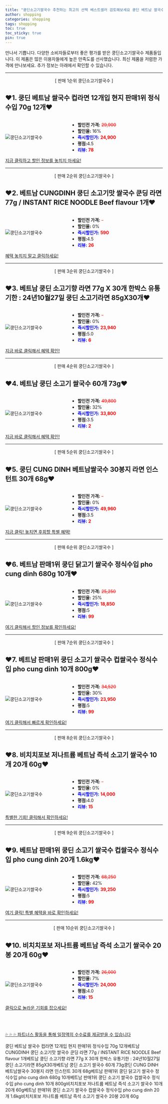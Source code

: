 ```yaml
---
title: "쿵딘소고기쌀국수 추천하는 최고의 선택 베스트셀러 검토해보세요 쿵딘 베트남 쌀국수 컵라면 12개입"
author: shopping
categories: shopping
tags: shopping
toc: true
toc_sticky: true
pin: true
---
```

만나서 기쁩니다. 다양한 소비자들로부터 좋은 평가를 받은 쿵딘소고기쌀국수 제품들입니다. 이 제품은 많은 이용자들에게 높은 만족도를 선사했습니다. 최신 제품을 저렴한 가격에 만나보세요. 추가 정보는 아래에서 확인할 수 있습니다.

---
<p class="toplist" style="margin: 0 auto; display: block; width: fit-content;">[ 판매 1순위 쿵딘소고기쌀국수 ]</p>

<h2><strong>❤️1. 쿵딘 베트남 쌀국수 컵라면 12개입 현지 판매1위 정식수입 70g 12개❤️</strong></h2>

<div style="display: flex; align-items: center;">
    <div style="flex: 0.4;">
        <img src="https://thumbnail7.coupangcdn.com/thumbnails/remote/230x230ex/image/vendor_inventory/6367/00a678f96c094e4730b7ba9c1178e07adb9691835fe7281f91e229deb55f.jpg" alt="쿵딘소고기쌀국수" style="max-width: 100%;">
    </div>
    <div style="flex: 0.6; margin-left: 10px;">
        <ul>
            <li><strong>할인전 가격:</strong> <del style="color: red;">29,900</del></li>
            <li><strong>할인율:</strong> 16%</li>
            <li><span style='color:blue'><strong>즉시할인가:</strong></span> <span style='color:red'><strong>24,900</strong></span></li>
            <li><strong>평점:</strong>4.5</li>
            <li><span style='color:blue'><strong>리뷰:</strong></span> <span style='color:red'><strong>78</strong></span></li>
        </ul>
    </div>
</div>
<div class="center">
    <a href="https://selin100587.github.io?lptag=AF9450613&subid=githubio&pageKey=7778537667&traceid=V0-153&itemId=21017578946&vendorItemId=88081046086" class="myButton">
        지금 클릭하고 할인 정보를 놓치지 마세요!
    </a>
</div>


---
<p class="toplist" style="margin: 0 auto; display: block; width: fit-content;">[ 판매 2순위 쿵딘소고기쌀국수 ]</p>

<h2><strong>❤️2. 베트남 CUNGDINH 쿵딘 소고기맛 쌀국수 쿤딩 라면 77g / INSTANT RICE NOODLE Beef flavour 1개❤️</strong></h2>

<div style="display: flex; align-items: center;">
    <div style="flex: 0.4;">
        <img src="https://thumbnail6.coupangcdn.com/thumbnails/remote/230x230ex/image/vendor_inventory/01ff/8ecf3ba3198f07bcc4427b2d1d6cada286635caeaa74f71e479a7682b28b.jpg" alt="쿵딘소고기쌀국수" style="max-width: 100%;">
    </div>
    <div style="flex: 0.6; margin-left: 10px;">
        <ul>
            <li><strong>할인전 가격:</strong> <del style="color: red;">-</del></li>
            <li><strong>할인율:</strong> 0%</li>
            <li><span style='color:blue'><strong>즉시할인가:</strong></span> <span style='color:red'><strong>590</strong></span></li>
            <li><strong>평점:</strong>4.5</li>
            <li><span style='color:blue'><strong>리뷰:</strong></span> <span style='color:red'><strong>26</strong></span></li>
        </ul>
    </div>
</div>
<div class="center">
    <a href="https://selin100587.github.io?lptag=AF9450613&subid=githubio&pageKey=7401151858&traceid=V0-153&itemId=22525237783&vendorItemId=90408345297" class="myButton">
        혜택 놓치지 말고 클릭하세요!
    </a>
</div>


---
<p class="toplist" style="margin: 0 auto; display: block; width: fit-content;">[ 판매 3순위 쿵딘소고기쌀국수 ]</p>

<h2><strong>❤️3. 베트남 쿵딘 소고기향 라면 77g X 30개 한박스 유통기한 : 24년10월27일 쿵딘 소고기라면 85gX30개❤️</strong></h2>

<div style="display: flex; align-items: center;">
    <div style="flex: 0.4;">
        <img src="https://thumbnail10.coupangcdn.com/thumbnails/remote/230x230ex/image/vendor_inventory/ee6c/57544ed6d2ba68ae2bf44246cc9239375a67c20475ef27a7e31146ec05b9.png" alt="쿵딘소고기쌀국수" style="max-width: 100%;">
    </div>
    <div style="flex: 0.6; margin-left: 10px;">
        <ul>
            <li><strong>할인전 가격:</strong> <del style="color: red;">-</del></li>
            <li><strong>할인율:</strong> 0%</li>
            <li><span style='color:blue'><strong>즉시할인가:</strong></span> <span style='color:red'><strong>23,940</strong></span></li>
            <li><strong>평점:</strong>5.0</li>
            <li><span style='color:blue'><strong>리뷰:</strong></span> <span style='color:red'><strong>6</strong></span></li>
        </ul>
    </div>
</div>
<div class="center">
    <a href="https://selin100587.github.io?lptag=AF9450613&subid=githubio&pageKey=7635933668&traceid=V0-153&itemId=20276501571&vendorItemId=86441276437" class="myButton">
        지금 바로 클릭해서 혜택 확인!
    </a>
</div>


---
<p class="toplist" style="margin: 0 auto; display: block; width: fit-content;">[ 판매 4순위 쿵딘소고기쌀국수 ]</p>

<h2><strong>❤️4. 베트남 쿵딘 소고기 쌀국수 60개 73g❤️</strong></h2>

<div style="display: flex; align-items: center;">
    <div style="flex: 0.4;">
        <img src="https://thumbnail10.coupangcdn.com/thumbnails/remote/230x230ex/image/vendor_inventory/11b2/f1052621d01f5e67312887a6c0890151d633ca10bbda5f84dea6ceb97ccc.jpg" alt="쿵딘소고기쌀국수" style="max-width: 100%;">
    </div>
    <div style="flex: 0.6; margin-left: 10px;">
        <ul>
            <li><strong>할인전 가격:</strong> <del style="color: red;">49,800</del></li>
            <li><strong>할인율:</strong> 32%</li>
            <li><span style='color:blue'><strong>즉시할인가:</strong></span> <span style='color:red'><strong>33,800</strong></span></li>
            <li><strong>평점:</strong>3.5</li>
            <li><span style='color:blue'><strong>리뷰:</strong></span> <span style='color:red'><strong>2</strong></span></li>
        </ul>
    </div>
</div>
<div class="center">
    <a href="https://selin100587.github.io?lptag=AF9450613&subid=githubio&pageKey=8166163005&traceid=V0-153&itemId=23535813259&vendorItemId=89355164619" class="myButton">
        지금 바로 클릭해서 혜택 확인!
    </a>
</div>


---
<p class="toplist" style="margin: 0 auto; display: block; width: fit-content;">[ 판매 5순위 쿵딘소고기쌀국수 ]</p>

<h2><strong>❤️5. 쿵딘 CUNG DINH 베트남쌀국수 30봉지 라면 인스턴트 30개 68g❤️</strong></h2>

<div style="display: flex; align-items: center;">
    <div style="flex: 0.4;">
        <img src="https://thumbnail8.coupangcdn.com/thumbnails/remote/230x230ex/image/vendor_inventory/bd50/0013bfee733130cb1fe6580bbf500aa436eee11071b9afb5cf29a616994b.jpg" alt="쿵딘소고기쌀국수" style="max-width: 100%;">
    </div>
    <div style="flex: 0.6; margin-left: 10px;">
        <ul>
            <li><strong>할인전 가격:</strong> <del style="color: red;">-</del></li>
            <li><strong>할인율:</strong> 0%</li>
            <li><span style='color:blue'><strong>즉시할인가:</strong></span> <span style='color:red'><strong>49,960</strong></span></li>
            <li><strong>평점:</strong>3.5</li>
            <li><span style='color:blue'><strong>리뷰:</strong></span> <span style='color:red'><strong>2</strong></span></li>
        </ul>
    </div>
</div>
<div class="center">
    <a href="https://selin100587.github.io?lptag=AF9450613&subid=githubio&pageKey=8166163005&traceid=V0-153&itemId=21079592677&vendorItemId=88141730605" class="myButton">
        지금 클릭! 놓치면 후회할 특별 혜택!
    </a>
</div>


---
<p class="toplist" style="margin: 0 auto; display: block; width: fit-content;">[ 판매 6순위 쿵딘소고기쌀국수 ]</p>

<h2><strong>❤️6. 베트남 판매1위 쿵딘 닭고기 쌀국수 정식수입 pho cung dinh 680g 10개❤️</strong></h2>

<div style="display: flex; align-items: center;">
    <div style="flex: 0.4;">
        <img src="https://thumbnail6.coupangcdn.com/thumbnails/remote/230x230ex/image/vendor_inventory/376c/307e9452e97a111e0e076531051ea90535b2f1ab3a55b6f1b3918889db8a.png" alt="쿵딘소고기쌀국수" style="max-width: 100%;">
    </div>
    <div style="flex: 0.6; margin-left: 10px;">
        <ul>
            <li><strong>할인전 가격:</strong> <del style="color: red;">25,250</del></li>
            <li><strong>할인율:</strong> 25%</li>
            <li><span style='color:blue'><strong>즉시할인가:</strong></span> <span style='color:red'><strong>18,850</strong></span></li>
            <li><strong>평점:</strong>5</li>
            <li><span style='color:blue'><strong>리뷰:</strong></span> <span style='color:red'><strong>99</strong></span></li>
        </ul>
    </div>
</div>
<div class="center">
    <a href="https://selin100587.github.io?lptag=AF9450613&subid=githubio&pageKey=8205262316&traceid=V0-153&itemId=23758390710&vendorItemId=90782829358" class="myButton">
        여기 클릭해서 할인 정보를 확인하세요!
    </a>
</div>


---
<p class="toplist" style="margin: 0 auto; display: block; width: fit-content;">[ 판매 7순위 쿵딘소고기쌀국수 ]</p>

<h2><strong>❤️7. 베트남 판매1위 쿵딘 소고기 쌀국수 컵쌀국수 정식수입 pho cung dinh 10개 800g❤️</strong></h2>

<div style="display: flex; align-items: center;">
    <div style="flex: 0.4;">
        <img src="https://thumbnail9.coupangcdn.com/thumbnails/remote/230x230ex/image/vendor_inventory/d991/058beb97ba6ddbded9c84bc61c8fd9ced76f3b10a1216f5c492998accfb2.png" alt="쿵딘소고기쌀국수" style="max-width: 100%;">
    </div>
    <div style="flex: 0.6; margin-left: 10px;">
        <ul>
            <li><strong>할인전 가격:</strong> <del style="color: red;">34,520</del></li>
            <li><strong>할인율:</strong> 30%</li>
            <li><span style='color:blue'><strong>즉시할인가:</strong></span> <span style='color:red'><strong>23,950</strong></span></li>
            <li><strong>평점:</strong>5</li>
            <li><span style='color:blue'><strong>리뷰:</strong></span> <span style='color:red'><strong>99</strong></span></li>
        </ul>
    </div>
</div>
<div class="center">
    <a href="https://selin100587.github.io?lptag=AF9450613&subid=githubio&pageKey=8182835679&traceid=V0-153&itemId=23398531223&vendorItemId=90425742396" class="myButton">
        여기 클릭해서 빠르게 확인하세요!
    </a>
</div>


---
<p class="toplist" style="margin: 0 auto; display: block; width: fit-content;">[ 판매 8순위 쿵딘소고기쌀국수 ]</p>

<h2><strong>❤️8. 비치치포보 저나트륨 베트남 즉석 소고기 쌀국수 10개 20개 60g❤️</strong></h2>

<div style="display: flex; align-items: center;">
    <div style="flex: 0.4;">
        <img src="https://thumbnail7.coupangcdn.com/thumbnails/remote/230x230ex/image/vendor_inventory/ec2b/d3932ef3bba0680a5438df401dc0b169e7814759035a86bd8464b1a7f508.JPG" alt="쿵딘소고기쌀국수" style="max-width: 100%;">
    </div>
    <div style="flex: 0.6; margin-left: 10px;">
        <ul>
            <li><strong>할인전 가격:</strong> <del style="color: red;">-</del></li>
            <li><strong>할인율:</strong> 0%</li>
            <li><span style='color:blue'><strong>즉시할인가:</strong></span> <span style='color:red'><strong>14,000</strong></span></li>
            <li><strong>평점:</strong>4.0</li>
            <li><span style='color:blue'><strong>리뷰:</strong></span> <span style='color:red'><strong>15</strong></span></li>
        </ul>
    </div>
</div>
<div class="center">
    <a href="https://selin100587.github.io?lptag=AF9450613&subid=githubio&pageKey=7993777689&traceid=V0-153&itemId=22228164163&vendorItemId=89274077401" class="myButton">
        특별한 기회! 클릭해서 확인하세요!
    </a>
</div>


---
<p class="toplist" style="margin: 0 auto; display: block; width: fit-content;">[ 판매 9순위 쿵딘소고기쌀국수 ]</p>

<h2><strong>❤️9. 베트남 판매1위 쿵딘 소고기 쌀국수 컵쌀국수 정식수입 pho cung dinh 20개 1.6kg❤️</strong></h2>

<div style="display: flex; align-items: center;">
    <div style="flex: 0.4;">
        <img src="https://thumbnail10.coupangcdn.com/thumbnails/remote/230x230ex/image/vendor_inventory/8511/72653c51e22e0ccf0f26c12c20885bf455038cf41fe177b7c83c6b567661.png" alt="쿵딘소고기쌀국수" style="max-width: 100%;">
    </div>
    <div style="flex: 0.6; margin-left: 10px;">
        <ul>
            <li><strong>할인전 가격:</strong> <del style="color: red;">68,250</del></li>
            <li><strong>할인율:</strong> 42%</li>
            <li><span style='color:blue'><strong>즉시할인가:</strong></span> <span style='color:red'><strong>39,250</strong></span></li>
            <li><strong>평점:</strong>5</li>
            <li><span style='color:blue'><strong>리뷰:</strong></span> <span style='color:red'><strong>99</strong></span></li>
        </ul>
    </div>
</div>
<div class="center">
    <a href="https://selin100587.github.io?lptag=AF9450613&subid=githubio&pageKey=8182835679&traceid=V0-153&itemId=23398531222&vendorItemId=90425742388" class="myButton">
        여기 클릭! 특별 혜택을 바로 확인하세요!
    </a>
</div>


---
<p class="toplist" style="margin: 0 auto; display: block; width: fit-content;">[ 판매 10순위 쿵딘소고기쌀국수 ]</p>

<h2><strong>❤️10. 비치치포보 저나트륨 베트남 즉석 소고기 쌀국수 20봉 20개 60g❤️</strong></h2>

<div style="display: flex; align-items: center;">
    <div style="flex: 0.4;">
        <img src="https://thumbnail7.coupangcdn.com/thumbnails/remote/230x230ex/image/vendor_inventory/ec2b/d3932ef3bba0680a5438df401dc0b169e7814759035a86bd8464b1a7f508.JPG" alt="쿵딘소고기쌀국수" style="max-width: 100%;">
    </div>
    <div style="flex: 0.6; margin-left: 10px;">
        <ul>
            <li><strong>할인전 가격:</strong> <del style="color: red;">26,000</del></li>
            <li><strong>할인율:</strong> 7%</li>
            <li><span style='color:blue'><strong>즉시할인가:</strong></span> <span style='color:red'><strong>24,000</strong></span></li>
            <li><strong>평점:</strong>4.0</li>
            <li><span style='color:blue'><strong>리뷰:</strong></span> <span style='color:red'><strong>15</strong></span></li>
        </ul>
    </div>
</div>
<div class="center">
    <a href="https://selin100587.github.io?lptag=AF9450613&subid=githubio&pageKey=7993777689&traceid=V0-153&itemId=22228164166&vendorItemId=90436915064" class="myButton">
        클릭으로 놀라운 기회를 잡으세요!
    </a>
</div>

<br><br><br>[💦 💦 💦 파트너스 활동을 통해 일정액의 수수료를 제공받을 수 있습니다](https://link.coupang.com/a/bcpT2c)<br><br>쿵딘 베트남 쌀국수 컵라면 12개입 현지 판매1위 정식수입 70g 12개베트남 CUNGDINH 쿵딘 소고기맛 쌀국수 쿤딩 라면 77g / INSTANT RICE NOODLE Beef flavour 1개베트남 쿵딘 소고기향 라면 77g X 30개 한박스 유통기한 : 24년10월27일 쿵딘 소고기라면 85gX30개베트남 쿵딘 소고기 쌀국수 60개 73g쿵딘 CUNG DINH 베트남쌀국수 30봉지 라면 인스턴트 30개 68g베트남 판매1위 쿵딘 닭고기 쌀국수 정식수입 pho cung dinh 680g 10개베트남 판매1위 쿵딘 소고기 쌀국수 컵쌀국수 정식수입 pho cung dinh 10개 800g비치치포보 저나트륨 베트남 즉석 소고기 쌀국수 10개 20개 60g베트남 판매1위 쿵딘 소고기 쌀국수 컵쌀국수 정식수입 pho cung dinh 20개 1.6kg비치치포보 저나트륨 베트남 즉석 소고기 쌀국수 20봉 20개 60g